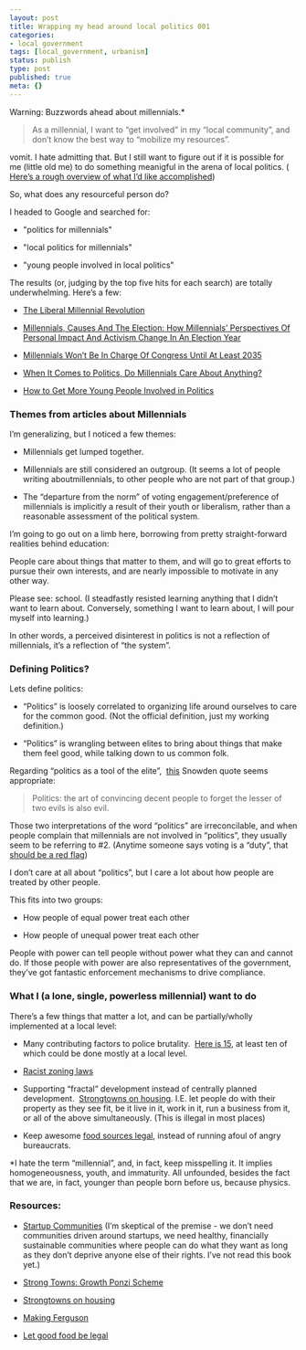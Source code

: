 ```yaml
---
layout: post
title: Wrapping my head around local politics 001
categories:
- local government
tags: [local_government, urbanism]
status: publish
type: post
published: true
meta: {}
---
```




Warning: Buzzwords ahead about millennials.*


>As a millennial, I want to “get involved” in my “local community”, and don’t know the best way to “mobilize my resources”.



vomit. I hate admitting that. But I still want to figure out 
if it is possible for me (little old me) to do something meanigful in the arena of local politics. (
[Here’s a rough overview of what I’d like accomplished](http://www.strongtowns.org/the-growth-ponzi-scheme/))



So, what does any resourceful person do?



I headed to Google and searched for:


* "politics for millennials"


* "local politics for millennials"


* "young people involved in local politics"


The results (or, judging by the top five hits for each search) are totally underwhelming. Here’s a few:


* [The Liberal Millennial Revolution](http://www.theatlantic.com/politics/archive/2016/02/the-liberal-millennial-revolution/470826/)


* [Millennials, Causes And The Election: How Millennials’ Perspectives Of Personal Impact And Activism Change In An Election Year](http://www.huffingtonpost.com/derrick-feldmann/millennials-causes-the-el_b_10731378.html)


* [Millennials Won’t Be In Charge Of Congress Until At Least 2035](http://www.huffingtonpost.com/2013/11/22/millennials-in-congress_n_4325417.html)


* [When It Comes to Politics, Do Millennials Care About Anything?](http://www.theatlantic.com/sponsored/allstate/when-it-comes-to-politics-do-millennials-care-about-anything/255/)


* [How to Get More Young People Involved in Politics](http://www.huffingtonpost.com/brian-hanley/how-to-get-more-young-peo_b_8562196.html)

### Themes from articles about Millennials



I’m generalizing, but I noticed a few themes:


* Millennials get lumped together.


* Millennials are still considered an outgroup. (It seems a lot of people writing 
aboutmillennials, to other people who are not part of that group.)


* The “departure from the norm” of voting engagement/preference of millennials is implicitly a result of their youth or liberalism, rather than a reasonable assessment of the political system.


I’m going to go out on a limb here, borrowing from pretty straight-forward realities behind education:



People care about things that matter to them, and will go to great efforts to pursue their own interests, and are nearly impossible to motivate in any other way.



Please see: school. (I steadfastly resisted learning anything that I didn’t want to learn about. Conversely, something I want to learn about, I will pour myself into learning.)



In other words, a perceived disinterest in politics 
is not a reflection of millennials, it’s a reflection of “the system”.


### Defining Politics?



Lets define politics:


* “Politics” is loosely correlated to organizing life around ourselves to care for the common good. (Not the official definition, just my working definition.)


* “Politics” is wrangling between elites to bring about things that make them feel good, while talking down to us common folk.


Regarding “politics as a tool of the elite”, 
[this](https://twitter.com/Snowden/status/741584993009438720) Snowden quote seems appropriate:


>Politics: the art of convincing decent people to forget the lesser of two evils is also evil.



Those two interpretations of the word “politics” are irreconcilable, and when people complain that millennials are not involved in “politics”, they usually seem to be referring to #2. (Anytime someone says voting is a “duty”, that 
[should be a red flag](https://www.bostonglobe.com/opinion/2012/10/27/jacoby/PiV0sbV2bXf6OQAToXalxM/story.html))



I don’t care at all about “politics”, but I care a lot about how people are treated by other people.



This fits into two groups:


* How people of equal power treat each other


* How people of unequal power treat each other


People with power can tell people without power what they can and cannot do. If those people with power are also representatives of the government, they’ve got fantastic enforcement mechanisms to drive compliance.


### What I (a lone, single, powerless millennial) want to do



There’s a few things that matter a lot, and can be partially/wholly implemented at a local level:


* Many contributing factors to police brutality. 
[Here is 15](https://mic.com/articles/121572/15-things-your-city-can-do-right-now-to-end-police-brutality), at least ten of which could be done mostly at a local level.


* [Racist zoning laws](http://www.epi.org/publication/making-ferguson/)


* Supporting “fractal” development instead of centrally planned development. 
[Strongtowns on housing](http://www.strongtowns.org/housing). I.E. let people do with their property as they see fit, be it live in it, work in it, run a business from it, or all of the above simultaneously. (This is illegal in most places)


* Keep awesome 
[food sources legal](https://www.amazon.com/Everything-Want-Do-Illegal-Stories/dp/0963810952/ref=sr_1_1?ie=UTF8&qid=1472007422&sr=8-1&keywords=everything+i+want+to+do+is+illegal), instead of running afoul of angry bureaucrats. 


*I hate the term “millennial”, and, in fact, keep misspelling it. It implies homogeneousness, youth, and immaturity. All unfounded, besides the fact that we are, in fact, younger than people born before us, because physics.


### Resources:


* [Startup Communities](https://www.amazon.com/dp/B008UV826U/ref=dp-kindle-redirect?_encoding=UTF8&btkr=1) (I’m skeptical of the premise - we don’t need communities driven around startups, we need healthy, financially sustainable communities where people can 
do what they want as long as they don’t deprive anyone else of their rights. I’ve not read this book yet.)


* [Strong Towns: Growth Ponzi Scheme](http://www.strongtowns.org/the-growth-ponzi-scheme/)


* [Strongtowns on housing](http://www.strongtowns.org/housing)


* [Making Ferguson](http://www.epi.org/publication/making-ferguson/)


* [Let good food be legal](https://www.amazon.com/Everything-Want-Do-Illegal-Stories/dp/0963810952/ref=sr_1_1?ie=UTF8&qid=1472007422&sr=8-1&keywords=everything+i+want+to+do+is+illegal)
